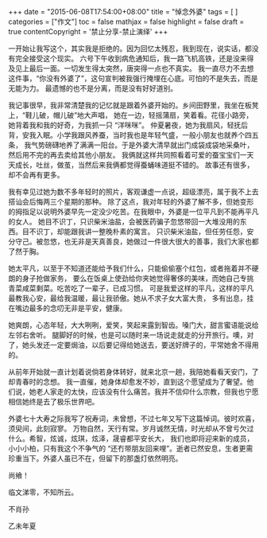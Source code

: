 +++
date = "2015-06-08T17:54:00+08:00"
title = "悼念外婆"
tags = [ ]
categories = ["作文"]
toc = false
mathjax = false
highlight = false
draft = true
contentCopyright = '禁止分享-禁止演绎'
+++

一开始让我写这个，其实我是拒绝的。因为回忆太残忍，我到现在，说实话，都没有完全接受这个现实。
六号下午收到病危通知后，我一路飞机高铁，还是没来得及见上最后一面。一切发生得太突然，唐突得一点也不真实。
我一直尽力不去想这件事，“你没有外婆了”，这句宣判被我强行掩埋在心底。可怕的不是失去，而是无能为力。
最遗憾的也不是分离，而是没有好好道别。

我记事很早，我非常清楚我的记忆就是跟着外婆开始的。乡间田野里，我坐在板凳上，“鞋儿破，帽儿破”地大声唱，
她在一边，轻摇蒲扇，笑着看。花径小路旁，她背着我和我的好奇，为我抓一只 “洋咪咪”。
仲夏暑夜，她为我扇风，轻抚后背，安我入眠。小学我跟风养蚕，当时我也是年轻气盛，一般小朋友也就养个四五条，
我气势磅礴地养了满满一阳台。于是外婆大清早就出门成袋成袋地采桑叶，然后用不完的再去卖给其他小朋友。
我俩就这样共同照看着可爱的蚕宝宝们一天天成长，吐丝，做茧，当然后来我俩都觉得蚕蛹味道挺不错的。
故事还有很多，却不会再有更多。

我有幸见过她为数不多年轻时的照片，客观谦虚一点说，超级漂亮，属于我不上去搭讪会后悔两三个星期的那种。
除了这点，我对年轻的外婆了解不多，但她变形的拇指足以说明外婆早先一定没少吃苦。在我眼中，外婆是一位平凡到不能再平凡的女人。
她目不识丁，只识柴米油盐，会被医药骗子忽悠带回一大堆没用的东西。目不识丁，却能跟我讲一整晚朴素的寓言。
只识柴米油盐，但任劳任怨，安分守己。被忽悠，也无非是天真善良，她做过一件很大很大的善事，我们大家也都了然于胸。

她太平凡，以至于不知道还能给予我们什么，只能偷偷塞个红包，或者拖着并不硬朗的身子抢做家务，
要么在饭桌上使劲给你夹她觉得奢侈的美味，而她自己专挑青菜咸菜剩菜。吃苦吃了一辈子，已成习惯。
可是我爱这样的平凡，这样的平凡最教我心安，最给我温暖，最让我骄傲。她从不求子女大富大贵，
多有出息，挂在嘴边最多的念叨无非是平安，健康。

她爽朗，心态年轻，大大咧咧，爱笑，笑起来露到智齿。嗓门大，甜言蜜语能说给左邻右舍听。
腿脚好的时候，也是可以随时来一场说走就走的分开旅行。噢，对了，她头发还一定要焗油，以后要记得给她送去，要送好牌子的，平常她舍不得用的。

从前年开始就一直计划着说倘若身体转好，就来北京一趟，我陪她看看天安门，了却青春时的念想。
我一直催，她身体却愈发不妙，直到这个愿望成为了奢望。他们说，她老人家走的太快，应该没有什么痛苦。我并不信仰什么宗教，但我也宁愿相信她终是去了极乐世界吧。

外婆七十大寿之际我写了祝寿词，未曾想，不过七年又写下这篇悼词。彼时欢喜，须臾间，此刻寂寥。
万物自然，天行有常。岁月诚然无情，时光却从不曾亏欠过什么。希智，炫诚，炫琪，炫泽，晟睿都平安长大，
我们也即将迎来新的成员，小小小柏，只有我这个不争气的 “还冇带朋友回来哩”。逝者已然安息，生者更需珍重当下。外婆人虽已不在，但留下的那盏灯依然明亮。

尚飨！

临文涕零，不知所云。

不肖孙

乙未年夏
